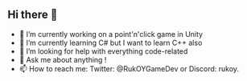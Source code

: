 ## Hi there 👋

- 🔭 I’m currently working on a point'n'click game in Unity
- 🌱 I’m currently learning C# but I want to learn C++ also
- 🤔 I’m looking for help with everything code-related
- 💬 Ask me about anything !
- 📫 How to reach me: Twitter: @RukOYGameDev or Discord: rukoy.


